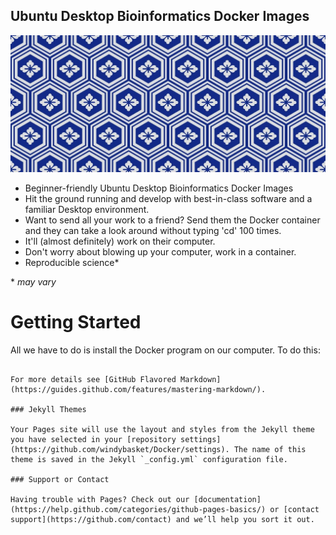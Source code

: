 ## Ubuntu Desktop Bioinformatics Docker Images
![138490](138490.jpg)
- Beginner-friendly Ubuntu Desktop Bioinformatics Docker Images
- Hit the ground running and develop with best-in-class software and a familiar Desktop environment.
- Want to send all your work to a friend? Send them the Docker container and they can take a look around without typing 'cd' 100 times.
- It'll (almost definitely) work on their computer.
- Don't worry about blowing up your computer, work in a container.
- Reproducible science*

\* *may vary*


# Getting Started
All we have to do is install the Docker program on our computer. To do this:




```

For more details see [GitHub Flavored Markdown](https://guides.github.com/features/mastering-markdown/).

### Jekyll Themes

Your Pages site will use the layout and styles from the Jekyll theme you have selected in your [repository settings](https://github.com/windybasket/Docker/settings). The name of this theme is saved in the Jekyll `_config.yml` configuration file.

### Support or Contact

Having trouble with Pages? Check out our [documentation](https://help.github.com/categories/github-pages-basics/) or [contact support](https://github.com/contact) and we’ll help you sort it out.
